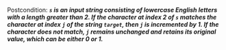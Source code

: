 Postcondition: ***`s` is an input string consisting of lowercase English letters with a length greater than 2. If the character at index 2 of `s` matches the character at index `j` of the string `target`, then `j` is incremented by 1. If the character does not match, `j` remains unchanged and retains its original value, which can be either 0 or 1.***